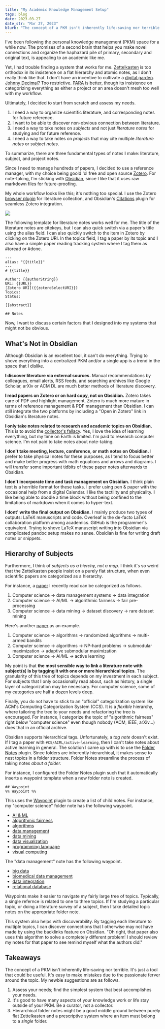 ```yaml
---
title: "My Academic Knowledge Management Setup"
tags: blog
date: 2023-03-27
date_str: "Mar 27, 2023"
blurb: "The concept of a PKM isn't inherently life-saving nor terrible. It's just a tool that could be useful."
---
```


I've been following the personal knowledge management (PKM) space for a while now. The promises of a second brain that helps you make novel connections and organize the haphazard pile of primary, secondary and original text, is appealing to an academic like me. 

Yet, I had trouble finding a system that works for me. [Zettelkasten](https://zettelkasten.de/posts/overview/#the-introduction-to-the-zettelkasten-method) is too orthodox in its insistence on a flat hierarchy and atomic notes, as I don't really think like that. I don't have an incentive to cultivate a [digital garden](https://nesslabs.com/digital-garden-set-up). [Johnny Decimal](https://johnnydecimal.com/)? Too restrictive. [PARA](https://fortelabs.com/blog/para/) is better, though its insistence on categorizing everything as either a project or an area doesn't mesh too well with my workflow. 

Ultimately, I decided to start from scratch and assess my needs. 
1. I need a way to organize scientific literature, and corresponding notes for future reference. 
2. I want to be able to discover non-obvious connection between literature. 
3. I need a way to take notes on *subjects* and not just *literature notes* for studying and for future reference. 
4. I need a way to take notes on *projects* that may cite multiple *literature notes* or *subject notes*. 

To summarize, there are three fundamental types of notes I make: literature, subject, and project notes. 

Since I need to manage hundreds of papers, I decided to use a reference manager, with my choice being goold 'ol free and open source [Zotero](https://zotero.org). For note-taking, I'm sticking with [Obsidian](https://obsidian.md), since I like that it uses raw markdown files for future-proofing. 

My whole workflow looks like this; it's nothing too special. I use the Zotero [browser plugin](https://www.zotero.org/download/) for literature collection, and Obsidian's [Citations](https://github.com/hans/obsidian-citation-plugin) plugin for seamless Zotero integration. 

![](/assets/blog/academic-pkm.png)

The following template for literature notes works well for me. The title of the literature notes are citekeys, but I can also quick switch via a paper's title using the alias field. I can also quickly switch to the item in Zotero by clicking on the Zotero URI. In the topics field, I tag a paper by its topic and I also have a simple paper reading tracking system where I tag them as #toread or #done. 

```
---
alias: "{{title}}"
---
# {{title}}

Author: {{authorString}}
URL: {{URL}}
[Zotero URI]({{zoteroSelectURI}})
Topics:
Status:

{{abstract}}

## Notes
```
Now, I want to discuss certain factors that I designed into my systems that might not be obvious. 

## What's Not in Obsidian

Although Obsidian is an excellent tool, it can't do everything. Trying to shove everything into a centralized PKM and/or a single app is a trend in the space that I dislike. 

**I discover literature via external sources.** Manual recommendations by colleagues, email alerts, RSS feeds, and searching archives like Google Scholar, arXiv or ACM DL are much better methods of literature discovery. 

**I read papers on Zotero or on hard copy, not on Obsidian.** Zotero takes care of PDF and highlight management. Zotero is much more mature in terms of reference management & PDF management than Obsidian. I can still integrate the two platforms by including a "Open in Zotero" link in Obsidian's literature notes. 

**I only take notes related to research and academic topics on Obsidian.** This is to avoid the [collector's fallacy](https://zettelkasten.de/posts/collectors-fallacy/). Yes, I love the idea of learning everything, but my time on Earth is limited. I'm paid to research computer science. I'm not paid to take notes about note-taking. 

**I don't take meeting, lecture, conference, or math notes on Obsidian.** I prefer to take physical notes for these purposes, as I tend to focus better and make better progress with math equations and arrows and diagrams. I will transfer some important tidbits of these paper notes afterwards to Obsidian. 

**I don't incorporate time and task management on Obsidian.** I think plain text is a horrible format for these tasks. I prefer using pen & paper with the occasional help from a digital Calendar. I like the tactility and physicality. I like being able to doodle a time block without being confined to the limitations of markdown when it comes to hyper-text. 

**I dont' write the final output on Obsidian.** I mainly produce two types of outputs: LaTeX manuscripts and code. Overleaf is the de-facto LaTeX collaboration platform among academics. GitHub is the programmer's equivalent. Trying to shove LaTeX manuscript writing into Obsidian via complicated pandoc setup makes no sense. Obsidian is fine for writing draft notes or snippets. 

## Hierarchy of Subjects

Furthermore, I think of *subjects as a hierchy, not a map*. I think it's so weird that the Zettelkasten people insist on a purely flat structure, when even scientific papers are categorized as a hierarchy. 

For instance, a [paper](https://asudeh.github.io/indexlab/tutorial22.htm) I recently read can be categorized as follows. 
1. Computer science → data management systems → data integration
2. Computer science → AI/ML → algorithmic fairness → fair pre-processing
3. Computer science → data mining → dataset discovery → rare dataset mining

Here's another [paper](https://proceedings.neurips.cc/paper/2013/hash/f4573fc71c731d5c362f0d7860945b88-Abstract.html) as an example. 
1. Computer science → algorithms → randomized algorithms → multi-armed bandits
2. Computer science → algorithms → NP-hard problems → submodular maximization → adaptive submodular maximization
3. Computer science → AI/ML → active learning

My point is that **the most sensible way to link a literature note with subject(s) is by tagging it with one or more hierarchical topics**. The granularity of this tree of topics depends on my investment in each subject. For subjects that I only occasionally read about, such as history, a single layer of categorization may be necessary. For computer science, some of my categories are half a dozen levels deep. 

Finally, you do not have to stick to an "official" categorization system like ACM's Computing Categorization System (CCS). It is a *flexible* hierarchy, where tailoring the tree to your needs and refactoring the tree is encouraged. For instance, I categorize the topic of "algorithmic fairness" right below "computer science" even though nobody (ACM, IEEE, arXiv...) does that in an official archive. 

Obsidian supports hierarchical tags. Unfortunately, a *tag note* doesn't exist. If I tag a paper with `#CS/AIML/active-learning`, then I can't take notes about active learning in general. The solution I came up with is to use the [Folder Notes](https://github.com/aidenlx/alx-folder-note) plugin. Since folders are inherently hierarchical, it makes sense to nest topics in a folder structure. Folder Notes streamline the process of taking notes *about a folder.* 

For instance, I configured the Folder Notes plugin such that it automatically inserts a waypoint template when a new folder note is created. 
```
## Waypoint
%% Waypoint %%
```

This uses the [Waypoint](https://github.com/IdreesInc/Waypoint) plugin to create a list of child notes. For instance, my "computer science" folder note has the following waypoint. 

- <u>AI & ML</u>
- <u>algorithmic fairness</u>
- <u>algorithms</u>
- <u>data management</u>
- <u>data mining</u>
- <u>data visualization</u>
- <u>programming language</u>
- <u>visual computing</u>

The "data management" note has the following waypoint. 

- <u>big data</u>
- <u>biomedical data management</u>
- <u>data integration</u>
- <u>relational database</u>

Waypoints make it easier to navigate my fairly large tree of topics. Typically, a single refernce is related to one to three topics. If I'm studying a particular topic, or doing a literature survey of a subject, then I take detailed topic notes on the appropriate folder note. 

This system also helps with discoverability. By tagging each literature to multiple topics, I can discover connections that I otherwise may not have made by using the backlinks feature on Obsidian. "Oh right, that paper also uses this algorithm to solve a completely different problem! I should review my notes for that paper to see remind myself what the authors did." 

## Takeaways

The concept of a PKM isn't inherently life-saving nor terrible. It's just a tool that could be useful. It's easy to make mistakes due to the passionate ferver around the topic. My newbie suggestions are as follows. 

1. Assess your needs; find the simplest system that best accomplishes your needs. 
2. It's good to have many aspects of your knowledge work or life stay outside of your PKM. Be a curator, not a collector. 
3. Hierarchical folder notes might be a good middle ground between purely flat Zettelkasten and a prescriptive system where an item must belong to a *single* folder. 